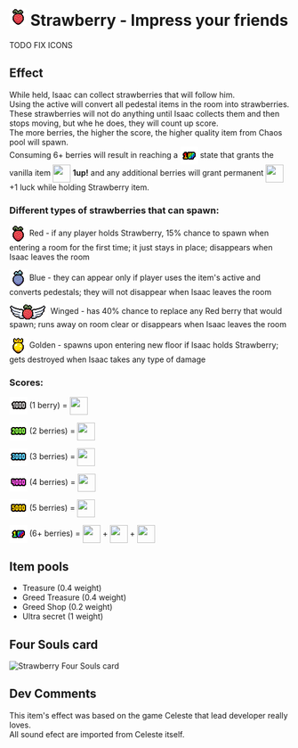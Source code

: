 # <img src="../../../resources/gfx/items/collectibles/strawberry.png" alt="Strawberry Resouled sprite"/> Strawberry - Impress your friends
TODO FIX ICONS
## Effect

While held, Isaac can collect strawberries that will follow him. \
Using the active will convert all pedestal items in the room into strawberries. \
These strawberries will not do anything until Isaac collects them and then stops moving, but whe he does, they will count up score. \
The more berries, the higher the score, the higher quality item from Chaos pool will spawn. \
Consuming 6+ berries will result in reaching a <img src="../../../resources/gfx/familiar/strawberry.png" style="vertical-align: middle; object-fit: none; object-position: -0px -128px; width: 32px; height: 32px; overflow: hidden;"> state that grants the vanilla item <img src="https://static.wikia.nocookie.net/bindingofisaacre_gamepedia/images/9/98/Collectible_1up!_icon.png/revision/latest" style="vertical-align: middle; object-fit: contain; width: 32px; height: 32px; overflow: hidden;">  **1up!** and any additional berries will grant permanent <img src="https://user-images.githubusercontent.com/73142552/158037994-723407d2-5e89-4c8e-b06c-4aaca7a7aa95.png" style="vertical-align: middle; object-fit: contain; width: 32px; height: 32px; overflow: hidden;"> +1 luck while holding Strawberry item.

### Different types of strawberries that can spawn:

<img src="../../../resources/gfx/familiar/strawberry.png" style="vertical-align: middle; object-fit: none; object-position: -96px 0px; width: 32px; height: 32px; overflow: hidden;"> Red - if any player holds Strawberry, 15% chance to spawn when entering a room for the first time; it just stays in place; disappears when Isaac leaves the room

<img src="../../../resources/gfx/familiar/strawberry.png" style="vertical-align: middle; object-fit: none; object-position: -128px -32px; width: 32px; height: 32px; overflow: hidden;"> Blue - they can appear only if player uses the item's active and converts pedestals; they will not disappear when Isaac leaves the room

<img src="../../../resources/gfx/familiar/strawberry.png" style="vertical-align: middle; object-fit: none; object-position: -335px -145px; width: 70px; height: 27px; overflow: hidden;"> Winged - has 40% chance to replace any Red berry that would spawn; runs away on room clear or disappears when Isaac leaves the room

<img src="../../../resources/gfx/familiar/strawberry.png" style="vertical-align: middle; object-fit: none; object-position: -256px -0px; width: 32px; height: 32px; overflow: hidden;"> Golden - spawns upon entering new floor if Isaac holds Strawberry; gets destroyed when Isaac takes any type of damage

### Scores:
<img src="../../../resources/gfx/familiar/strawberry.png" style="vertical-align: middle; object-fit: none; object-position: -96px -64px; width: 32px; height: 32px; overflow: hidden;"> (1 berry) = <img src="https://user-images.githubusercontent.com/73142552/158037641-7b6f8dbf-ead5-40bb-95c6-e65a399fe358.png" style="vertical-align: middle; object-fit: contain; width: 32px; height: 32px; overflow: hidden;">

<img src="../../../resources/gfx/familiar/strawberry.png" style="vertical-align: middle; object-fit: none; object-position: -0px -96px; width: 32px; height: 32px; overflow: hidden;"> (2 berries) = <img src="https://user-images.githubusercontent.com/73142552/158037654-065d374b-7907-4909-836b-821b472a04f6.png" style="vertical-align: middle; object-fit: contain; width: 32px; height: 32px; overflow: hidden;">

<img src="../../../resources/gfx/familiar/strawberry.png" style="vertical-align: middle; object-fit: none; object-position: -32px -96px; width: 32px; height: 32px; overflow: hidden;"> (3 berries) = <img src="https://user-images.githubusercontent.com/73142552/158037662-5d4d8280-89b0-4644-b67f-bb67391f7dfa.png" style="vertical-align: middle; object-fit: contain; width: 32px; height: 32px; overflow: hidden;">

<img src="../../../resources/gfx/familiar/strawberry.png" style="vertical-align: middle; object-fit: none; object-position: -64px -96px; width: 32px; height: 32px; overflow: hidden;"> (4 berries) = <img src="https://user-images.githubusercontent.com/73142552/158037685-b5e580a9-4cee-4b23-beba-7c8beb458726.png" style="vertical-align: middle; object-fit: contain; width: 32px; height: 32px; overflow: hidden;">

<img src="../../../resources/gfx/familiar/strawberry.png" style="vertical-align: middle; object-fit: none; object-position: -96px -96px; width: 32px; height: 32px; overflow: hidden;"> (5 berries) = <img src="https://user-images.githubusercontent.com/73142552/158037692-422b3b60-7ba5-46a6-bdf8-a3e4e1192520.png" style="vertical-align: middle; object-fit: contain; width: 32px; height: 32px; overflow: hidden;">

<img src="../../../resources/gfx/familiar/strawberry.png" style="vertical-align: middle; object-fit: none; object-position: -64px -128px; width: 32px; height: 32px; overflow: hidden;"> (6+ berries) = <img src="https://user-images.githubusercontent.com/73142552/158037692-422b3b60-7ba5-46a6-bdf8-a3e4e1192520.png" style="vertical-align: middle; object-fit: contain; width: 32px; height: 32px; overflow: hidden;"> + <img src="https://static.wikia.nocookie.net/bindingofisaacre_gamepedia/images/9/98/Collectible_1up!_icon.png/revision/latest" style="vertical-align: middle; object-fit: contain; width: 32px; height: 32px; overflow: hidden;"> + <img src="https://user-images.githubusercontent.com/73142552/158037994-723407d2-5e89-4c8e-b06c-4aaca7a7aa95.png" style="vertical-align: middle; object-fit: contain; width: 32px; height: 32px; overflow: hidden;">

## Item pools

- Treasure (0.4 weight)
- Greed Treasure (0.4 weight)
- Greed Shop (0.2 weight)
- Ultra secret (1 weight)

## Four Souls card
<img src="https://foursouls.com/wp-content/uploads/2022/01/rwz-strawberry.png" alt="Strawberry Four Souls card"/>

## Dev Comments
This item's effect was based on the game Celeste that lead developer really loves. \
All sound efect are imported from Celeste itself.